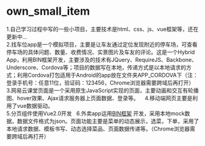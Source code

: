 # own_small_item
  1.自己学习过程中写的一些小项目，主要技术是html、css、js、vue框架等，还在更新中...  
  2.找车位app是一个模拟项目，主要是让车友通过定位发现附近的停车场，可查看停车场的具体问题、数量、收费情况、实景图片及车友的评论。这是一个Hybrid App，利用BIN框架开发，主要涉及的技术有JQuery、RequireJS、Backbone、Underscore、Cordova等；项目的数据写在本地，传递方式是以本地请求的方式；利用Cordova打包适用于Android的app放在文件夹APP_CORDOVA下（注：登录手机号：任意11位，验证码：123456，Chrome浏览器需要跨域后再打开）  
  3.网易云课堂页面是一个采用原生JavaScript实现的页面，主要动画和交互有轮播图、hover效果、Ajax请求服务器上页面数据、登录等。    
  4.移动端网页主要是利用了vue数据驱动。  
  5.分页组件使用Vue2.0开发  
  6.外卖app运用[BIN框架](https://github.com/BuildItNow/BIN) 开发，采用本地mock数据，数据文件格式为json。页面功能主要是菜单的动态展示，选菜，下单，采用了本地请求数据、模板书写、动态选择菜品、页面数据传递等。（Chrome浏览器需要跨域后再打开）
